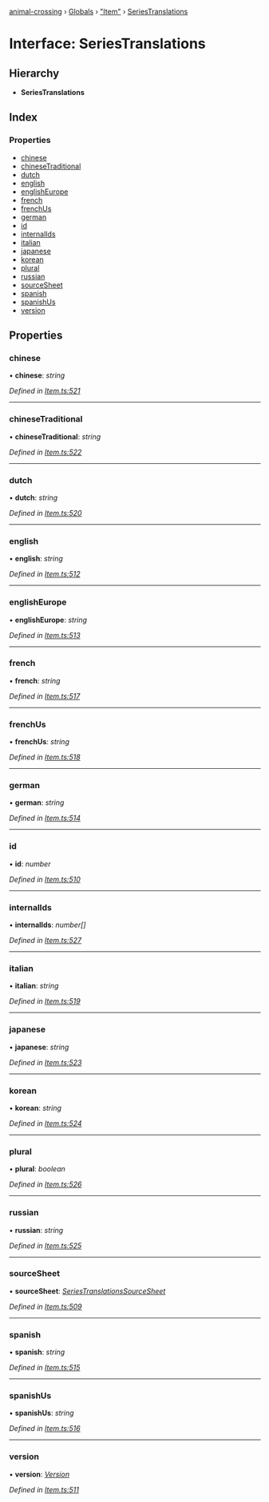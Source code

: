 [animal-crossing](../README.md) › [Globals](../globals.md) › ["Item"](../modules/_item_.md) › [SeriesTranslations](_item_.seriestranslations.md)

# Interface: SeriesTranslations

## Hierarchy

* **SeriesTranslations**

## Index

### Properties

* [chinese](_item_.seriestranslations.md#chinese)
* [chineseTraditional](_item_.seriestranslations.md#chinesetraditional)
* [dutch](_item_.seriestranslations.md#dutch)
* [english](_item_.seriestranslations.md#english)
* [englishEurope](_item_.seriestranslations.md#englisheurope)
* [french](_item_.seriestranslations.md#french)
* [frenchUs](_item_.seriestranslations.md#frenchus)
* [german](_item_.seriestranslations.md#german)
* [id](_item_.seriestranslations.md#id)
* [internalIds](_item_.seriestranslations.md#internalids)
* [italian](_item_.seriestranslations.md#italian)
* [japanese](_item_.seriestranslations.md#japanese)
* [korean](_item_.seriestranslations.md#korean)
* [plural](_item_.seriestranslations.md#plural)
* [russian](_item_.seriestranslations.md#russian)
* [sourceSheet](_item_.seriestranslations.md#sourcesheet)
* [spanish](_item_.seriestranslations.md#spanish)
* [spanishUs](_item_.seriestranslations.md#spanishus)
* [version](_item_.seriestranslations.md#version)

## Properties

###  chinese

• **chinese**: *string*

*Defined in [Item.ts:521](https://github.com/Norviah/animal-crossing/blob/3bd87eb/module/types/Item.ts#L521)*

___

###  chineseTraditional

• **chineseTraditional**: *string*

*Defined in [Item.ts:522](https://github.com/Norviah/animal-crossing/blob/3bd87eb/module/types/Item.ts#L522)*

___

###  dutch

• **dutch**: *string*

*Defined in [Item.ts:520](https://github.com/Norviah/animal-crossing/blob/3bd87eb/module/types/Item.ts#L520)*

___

###  english

• **english**: *string*

*Defined in [Item.ts:512](https://github.com/Norviah/animal-crossing/blob/3bd87eb/module/types/Item.ts#L512)*

___

###  englishEurope

• **englishEurope**: *string*

*Defined in [Item.ts:513](https://github.com/Norviah/animal-crossing/blob/3bd87eb/module/types/Item.ts#L513)*

___

###  french

• **french**: *string*

*Defined in [Item.ts:517](https://github.com/Norviah/animal-crossing/blob/3bd87eb/module/types/Item.ts#L517)*

___

###  frenchUs

• **frenchUs**: *string*

*Defined in [Item.ts:518](https://github.com/Norviah/animal-crossing/blob/3bd87eb/module/types/Item.ts#L518)*

___

###  german

• **german**: *string*

*Defined in [Item.ts:514](https://github.com/Norviah/animal-crossing/blob/3bd87eb/module/types/Item.ts#L514)*

___

###  id

• **id**: *number*

*Defined in [Item.ts:510](https://github.com/Norviah/animal-crossing/blob/3bd87eb/module/types/Item.ts#L510)*

___

###  internalIds

• **internalIds**: *number[]*

*Defined in [Item.ts:527](https://github.com/Norviah/animal-crossing/blob/3bd87eb/module/types/Item.ts#L527)*

___

###  italian

• **italian**: *string*

*Defined in [Item.ts:519](https://github.com/Norviah/animal-crossing/blob/3bd87eb/module/types/Item.ts#L519)*

___

###  japanese

• **japanese**: *string*

*Defined in [Item.ts:523](https://github.com/Norviah/animal-crossing/blob/3bd87eb/module/types/Item.ts#L523)*

___

###  korean

• **korean**: *string*

*Defined in [Item.ts:524](https://github.com/Norviah/animal-crossing/blob/3bd87eb/module/types/Item.ts#L524)*

___

###  plural

• **plural**: *boolean*

*Defined in [Item.ts:526](https://github.com/Norviah/animal-crossing/blob/3bd87eb/module/types/Item.ts#L526)*

___

###  russian

• **russian**: *string*

*Defined in [Item.ts:525](https://github.com/Norviah/animal-crossing/blob/3bd87eb/module/types/Item.ts#L525)*

___

###  sourceSheet

• **sourceSheet**: *[SeriesTranslationsSourceSheet](../enums/_item_.seriestranslationssourcesheet.md)*

*Defined in [Item.ts:509](https://github.com/Norviah/animal-crossing/blob/3bd87eb/module/types/Item.ts#L509)*

___

###  spanish

• **spanish**: *string*

*Defined in [Item.ts:515](https://github.com/Norviah/animal-crossing/blob/3bd87eb/module/types/Item.ts#L515)*

___

###  spanishUs

• **spanishUs**: *string*

*Defined in [Item.ts:516](https://github.com/Norviah/animal-crossing/blob/3bd87eb/module/types/Item.ts#L516)*

___

###  version

• **version**: *[Version](../enums/_item_.version.md)*

*Defined in [Item.ts:511](https://github.com/Norviah/animal-crossing/blob/3bd87eb/module/types/Item.ts#L511)*

